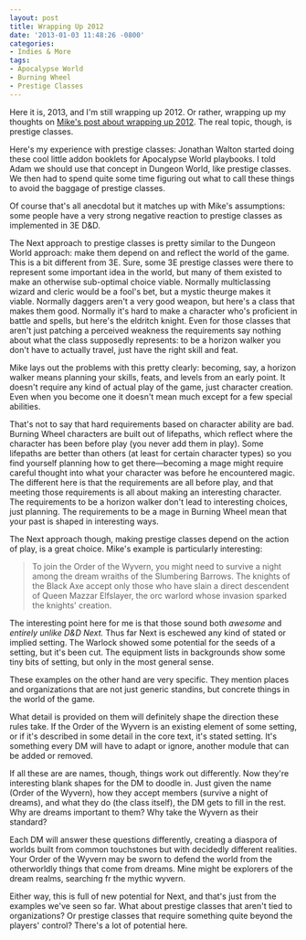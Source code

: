```yaml
---
layout: post
title: Wrapping Up 2012
date: '2013-01-03 11:48:26 -0800'
categories:
- Indies & More
tags:
- Apocalypse World
- Burning Wheel
- Prestige Classes
---
```

Here it is, 2013, and I'm still wrapping up 2012. Or rather, wrapping up my thoughts on <a href="http://www.wizards.com/DnD/Article.aspx?x=dnd/4ll/20121217">Mike's post about wrapping up 2012</a>. The real topic, though, is prestige classes.

Here's my experience with prestige classes: Jonathan Walton started doing these cool little addon booklets for Apocalypse World playbooks. I told Adam we should use that concept in Dungeon World, like prestige classes. We then had to spend quite some time figuring out what to call these things to avoid the baggage of prestige classes.

Of course that's all anecdotal  but it matches up with Mike's assumptions: some people have a very strong negative reaction to prestige classes as implemented in 3E D&amp;D.

The Next approach to prestige classes is pretty similar to the Dungeon World approach: make them depend on and reflect the world of the game. This is a bit different from 3E. Sure, some 3E prestige classes were there to represent some important idea in the world, but many of them existed to make an otherwise sub-optimal choice viable. Normally multiclassing wizard and cleric would be a fool's bet, but a mystic theurge makes it viable. Normally daggers aren't a very good weapon, but here's a class that makes them good. Normally it's hard to make a character who's proficient in battle and spells, but here's the eldritch knight. Even for those classes that aren't just patching a perceived weakness the requirements say nothing about what the class supposedly represents: to be a horizon walker you don't have to actually travel, just have the right skill and feat.

Mike lays out the problems with this pretty clearly: becoming, say, a horizon walker means planning your skills, feats, and levels from an early point. It doesn't require any kind of actual play of the game, just character creation. Even when you become one it doesn't mean much except for a few special abilities.

That's not to say that hard requirements based on character ability are bad. Burning Wheel characters are built out of lifepaths, which reflect where the character has been before play (you never add them in play). Some lifepaths are better than others (at least for certain character types) so you find yourself planning how to get there—becoming a mage might require careful thought into what your character was before he encountered magic. The different here is that the requirements are all before play, and that meeting those requirements is all about making an interesting character. The requirements to be a horizon walker don't lead to interesting choices, just planning. The requirements to be a mage in Burning Wheel mean that your past is shaped in interesting ways.

The Next approach though, making prestige classes depend on the action of play, is a great choice. Mike's example is particularly interesting:

> To join the Order of the Wyvern, you might need to survive a night among the dream wraiths of the Slumbering Barrows. The knights of the Black Axe accept only those who have slain a direct descendent of Queen Mazzar Elfslayer, the orc warlord whose invasion sparked the knights' creation.

The interesting point here for me is that those sound both <em>awesome</em> and <i>entirely unlike D&D Next.</i> Thus far Next is eschewed any kind of stated or implied setting. The Warlock showed some potential for the seeds of a setting, but it's been cut. The equipment lists in backgrounds show some tiny bits of setting, but only in the most general sense.

These examples on the other hand are very specific. They mention places and organizations that are not just generic standins, but concrete things in the world of the game.

What detail is provided on them will definitely shape the direction these rules take. If the Order of the Wyvern is an existing element of some setting, or if it's described in some detail in the core text, it's stated setting. It's something every DM will have to adapt or ignore, another module that can be added or removed.

If all these are are names, though, things work out differently. Now they're interesting blank shapes for the DM to doodle in. Just given the name (Order of the Wyvern), how they accept members (survive a night of dreams), and what they do (the class itself), the DM gets to fill in the rest. Why are dreams important to them? Why take the Wyvern as their standard?

Each DM will answer these questions differently, creating a diaspora of worlds built from common touchstones but with decidedly different realities. Your Order of the Wyvern may be sworn to defend the world from the otherworldly things that come from dreams. Mine might be explorers of the dream realms, searching fr the mythic wyvern.

Either way, this is full of new potential for Next, and that's just from the examples we've seen so far. What about prestige classes that aren't tied to organizations? Or prestige classes that require something quite beyond the players' control? There's a lot of potential here.